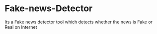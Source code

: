 # Fake-news-Detector
Its a Fake news detector tool which detects whether the news is Fake or Real on Internet
